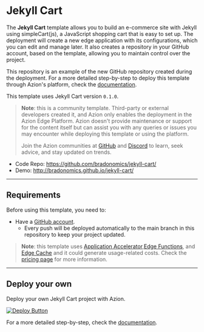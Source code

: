 # Jekyll Cart

The **Jekyll Cart** template allows you to build an e-commerce site with Jekyll using simpleCart(js), a JavaScript shopping cart that is easy to set up. The deployment will create a new edge application with its configurations, which you can edit and manage later. It also creates a repository in your GitHub account, based on the template, allowing you to maintain control over the project.

This repository is an example of the new GitHub repository created during the deployment. For a more detailed step-by-step to deploy this template through Azion's platform, check the [documentation](https://www.azion.com/en/documentation/products/guides/jekyll-ecommerce-collection/).

This template uses Jekyll Cart version `0.1.0`.

> **Note**: this is a community template. Third-party or external developers created it, and Azion only enables the deployment in the Azion Edge Platform. Azion doesn't provide maintenance or support for the content itself but can assist you with any queries or issues you may encounter while deploying this template or using the platform.
>
> Join the Azion communities at [GitHub](https://github.com/aziontech) and [Discord](https://discord.com/channels/1112754829878624390/1113104727979348008) to learn, seek advice, and stay updated on trends.

- Code Repo: https://github.com/bradonomics/jekyll-cart/<br>
- Demo: http://bradonomics.github.io/jekyll-cart/

---

## Requirements

Before using this template, you need to:

- Have a [GitHub account](https://github.com/signup).
  - Every push will be deployed automatically to the main branch in this repository to keep your project updated.

> **Note**: this template uses [Application Accelerator](https://www.azion.com/en/documentation/products/build/edge-application/application-accelerator/),[Edge Functions](https://www.azion.com/en/documentation/products/build/edge-application/edge-functions/), and [Edge Cache](https://www.azion.com/en/documentation/products/build/edge-application/edge-cache/) and it could generate usage-related costs. Check the [pricing page](https://www.azion.com/en/pricing/) for more information.

---

## Deploy your own

Deploy your own Jekyll Cart project with Azion.

[![Deploy Button](/static/button.png)](https://console.azion.com/create/azion-community/jekyll-cart "Deploy with Azion")

For a more detailed step-by-step, check the [documentation](https://www.azion.com/en/documentation/products/guides/jekyll-ecommerce-collection/).